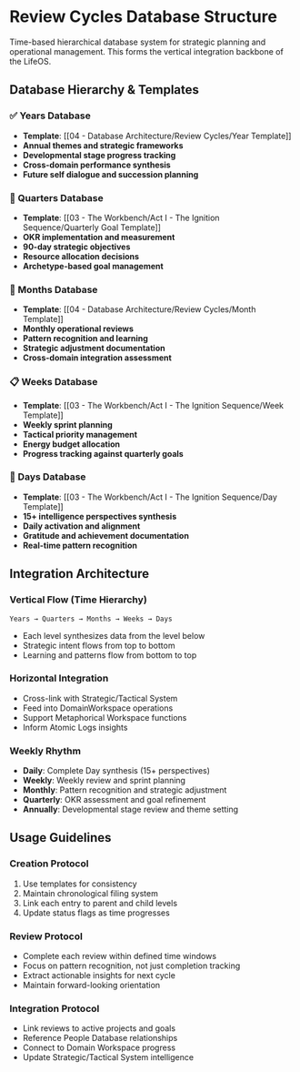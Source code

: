 # Review Cycles Database Structure

Time-based hierarchical database system for strategic planning and operational management. This forms the vertical integration backbone of the LifeOS.

## Database Hierarchy & Templates

### ✅ Years Database
- **Template**: [[04 - Database Architecture/Review Cycles/Year Template]]
- **Annual themes and strategic frameworks**
- **Developmental stage progress tracking**
- **Cross-domain performance synthesis**
- **Future self dialogue and succession planning**

### 🔄 Quarters Database
- **Template**: [[03 - The Workbench/Act I - The Ignition Sequence/Quarterly Goal Template]]
- **OKR implementation and measurement**
- **90-day strategic objectives**
- **Resource allocation decisions**
- **Archetype-based goal management**

### 📅 Months Database
- **Template**: [[04 - Database Architecture/Review Cycles/Month Template]]
- **Monthly operational reviews**
- **Pattern recognition and learning**
- **Strategic adjustment documentation**
- **Cross-domain integration assessment**

### 📋 Weeks Database
- **Template**: [[03 - The Workbench/Act I - The Ignition Sequence/Week Template]]
- **Weekly sprint planning**
- **Tactical priority management**
- **Energy budget allocation**
- **Progress tracking against quarterly goals**

### 🌟 Days Database
- **Template**: [[03 - The Workbench/Act I - The Ignition Sequence/Day Template]]
- **15+ intelligence perspectives synthesis**
- **Daily activation and alignment**
- **Gratitude and achievement documentation**
- **Real-time pattern recognition**

## Integration Architecture

### Vertical Flow (Time Hierarchy)
```
Years → Quarters → Months → Weeks → Days
```
- Each level synthesizes data from the level below
- Strategic intent flows from top to bottom
- Learning and patterns flow from bottom to top

### Horizontal Integration
- Cross-link with Strategic/Tactical System
- Feed into DomainWorkspace operations
- Support Metaphorical Workspace functions
- Inform Atomic Logs insights

### Weekly Rhythm
- **Daily**: Complete Day synthesis (15+ perspectives)
- **Weekly**: Weekly review and sprint planning
- **Monthly**: Pattern recognition and strategic adjustment
- **Quarterly**: OKR assessment and goal refinement
- **Annually**: Developmental stage review and theme setting

## Usage Guidelines

### Creation Protocol
1. Use templates for consistency
2. Maintain chronological filing system
3. Link each entry to parent and child levels
4. Update status flags as time progresses

### Review Protocol
- Complete each review within defined time windows
- Focus on pattern recognition, not just completion tracking
- Extract actionable insights for next cycle
- Maintain forward-looking orientation

### Integration Protocol
- Link reviews to active projects and goals
- Reference People Database relationships
- Connect to Domain Workspace progress
- Update Strategic/Tactical System intelligence